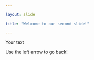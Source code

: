 ```yaml
---

layout: slide
	
title: "Welcome to our second slide!"

---
```

	
Your text
	
Use the left arrow to go back!
